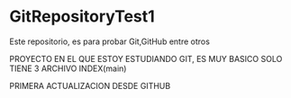 # GitRepositoryTest1
Este repositorio, es para probar Git,GitHub entre otros

PROYECTO EN EL QUE ESTOY ESTUDIANDO GIT, ES MUY BASICO SOLO TIENE 3 ARCHIVO INDEX(main)

PRIMERA ACTUALIZACION DESDE GITHUB
